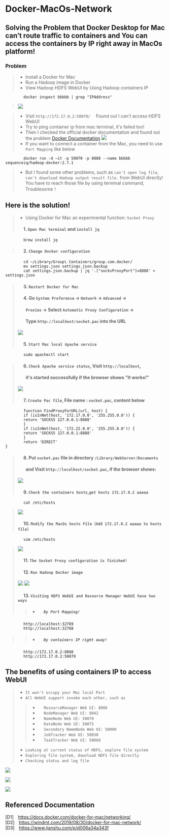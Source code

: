 # Docker-MacOs-Network
## Solving the Problem that Docker Desktop for Mac can’t route traffic to containers and You can access the containers by IP right away in MacOs platform!

### Problem

>- Install a Docker for Mac
>- Run a Hadoop image in Docker
>- View Hadoop HDFS WebUI by Using Hadoop containers IP  
```shell  
        docker inspect bbbbb | grep "IPAddress"
```
>![](https://github.com/Carl-Xiao128/Markdown-Pictures/raw/master/pictures/1584583300148.jpg)  

>- Visit `http://172.17.0.2:50070/`&emsp; Found out I can't access HDFS WebUI
>- Try to ping container ip from mac terminal, it's failed too!  
>- Then I checked the official docker documentation and found out the problem [Docker Documentation](https://docs.docker.com/docker-for-mac/networking/)
>![](https://github.com/Carl-Xiao128/Markdown-Pictures/raw/master/pictures/1584588445749.jpg)  
>- If you want to connect a container from the Mac, you need to use `Port Mapping` like below
```shell  
        docker run -d –it -p 50070 -p 8088 --name bbbbb sequenceiq/hadoop-docker:2.7.1
```
>- But I found some other problems, such as  `can't open log file`, `can't download Hadoop output result file.` from WebUI directly! You have to reach those file by using terminal command, Troublesome！


## Here is the solution!
>- Using Docker for Mac an experimental function: `Socket Proxy`
> #### &emsp; 1. `Open Mac terminal` and `install jq`
```shell  
        brew install jq
```
> #### &emsp; 2. `Change Docker configuration`
```shell  
        cd ~/Library/Group\ Containers/group.com.docker/
        mv settings.json settings.json.backup
        cat settings.json.backup | jq '.["socksProxyPort"]=8888' > settings.json
```
> #### &emsp; 3. `Restart Docker for Mac`
> #### &emsp; 4. Go `System Preference` -> `Network` -> `Advanced` ->
> #### &emsp;&ensp; `Proxies` ->  Select `Automatic Proxy Configuration` ->
> #### &emsp;&ensp; Type `http://localhost/socket.pac` into the URL
>![](https://github.com/Carl-Xiao128/Markdown-Pictures/raw/master/pictures/1584592146869.jpg)
> #### &emsp; 5. `Start Mac local Apache service`
```shell  
        sudo apachectl start
```
> #### &emsp; 6. `Check Apache service status`, Visit `http://localhost`,
> #### &emsp;&ensp; it's started successfully if the browser shows "It works!"
>![](https://github.com/Carl-Xiao128/Markdown-Pictures/raw/master/pictures/1584592731252.jpg)
> #### &emsp; 7. `Create Pac file`, File name : `socket.pac`, content below
```shell  
        function FindProxyForURL(url, host) {
        if (isInNet(host, '172.17.0.0', '255.255.0.0')) {
        return 'SOCKS5 127.0.0.1:8888'
        }
        if (isInNet(host, '172.22.0.0', '255.255.0.0')) {
        return 'SOCKS5 127.0.0.1:8888'
        }
        return 'DIRECT'
}
```
> #### &emsp; 8. Put  `socket.pac` file in directory `/Library/WebServer/Documents`
> #### &emsp;&ensp; and Visit `http://localhost/socket.pac`, if the browser shows:
>![](https://github.com/Carl-Xiao128/Markdown-Pictures/raw/master/pictures/1584593940858.jpg)
> #### &emsp; 9. `Check the containers hosts`,`get hosts 172.17.0.2 aaaaa`
```shell  
        cat /etc/hosts
```
>![](https://github.com/Carl-Xiao128/Markdown-Pictures/raw/master/pictures/1584594900541.jpg)
> #### &emsp; 10. `Modify the MacOs hosts File（Add 172.17.0.2 aaaaa to hosts file）`
```shell  
        vim /etc/hosts   
```
>![](https://github.com/Carl-Xiao128/Markdown-Pictures/raw/master/pictures/1584595062931.jpg)
> #### &emsp; 11. `The Socket Proxy configuration is finished!`
> #### &emsp; 12. `Run Hadoop Docker image`
>![](https://github.com/Carl-Xiao128/Markdown-Pictures/raw/master/pictures/1584594400817.jpg)
>![](https://github.com/Carl-Xiao128/Markdown-Pictures/raw/master/pictures/1584595279625.jpg)
> #### &emsp; 13. `Visiting HDFS WebUI and Resource Manager WebUI have two ways`
>>- ##### &emsp; `By Port Mapping!`
```shell  
        http://localhost:32769
        http://localhost:32768
```
>>- ##### &emsp; `By containers IP right away!`
```shell  
        http://172.17.0.2:8088
        http://172.17.0.2:50070
```
## The benefits of using containers IP to access WebUI
>- `It won't occupy your Mac local Port`
>- `All WebUI support invoke each other, such as`  
>> - &emsp; `ResourceManager Web UI: 8088`  
>> - &emsp; `NodeManager Web UI: 8042`   
>> - &emsp; `NameNode Web UI: 50070`   
>> - &emsp; `DataNode Web UI: 50075`  
>> - &emsp; `Secondary NameNode Web UI: 50090`  
>> - &emsp; `JobTracker Web UI: 50030`
>> - &emsp; `TaskTracker Web UI: 50060`
>-  `Looking at current status of HDFS, explore file system`
>-  `Exploring file system, download HDFS file directly`
>-  `Checking status and log file`  

![](https://github.com/Carl-Xiao128/Markdown-Pictures/raw/master/pictures/1584600399964.jpg)  

![](https://github.com/Carl-Xiao128/Markdown-Pictures/raw/master/pictures/1584600465420.jpg)

![](https://github.com/Carl-Xiao128/Markdown-Pictures/raw/master/pictures/1584600433214.jpg)

## Referenced Documentation
[D1]&emsp;<https://docs.docker.com/docker-for-mac/networking/>  
[D2]&emsp;<https://windmt.com/2019/08/30/docker-for-mac-network/>  
[D3]&emsp;<https://www.jianshu.com/p/d006a34a343f>

